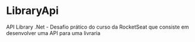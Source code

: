 # LibraryApi
API Library .Net - Desafio prático do curso da RocketSeat que consiste em desenvolver uma API para uma livraria
